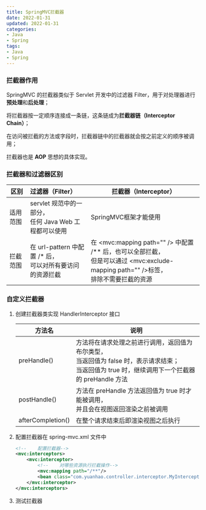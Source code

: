 ```yaml
---
title: SpringMVC拦截器
date: 2022-01-31
updated: 2022-01-31
categories:
- Java
- Spring
tags:
- Java
- Spring
---
```


<escape><!--more--></escape>

### 拦截器作用

SpringMVC 的拦截器类似于 Servlet 开发中的过滤器 Filter，用于对处理器进行**预处理**和**后处理**；

将拦截器按一定顺序连接成一条链，这条链成为**拦截器链（Interceptor Chain）**；

在访问被拦截的方法或字段时，拦截器链中的拦截器就会按之前定义的顺序被调用；

拦截器也是 **AOP** 思想的具体实现。

### 拦截器和过滤器区别

| 区别     | 过滤器（Filter）                                             | 拦截器（Interceptor）                                        |
| -------- | :----------------------------------------------------------- | ------------------------------------------------------------ |
| 适用范围 | servlet 规范中的一部分，<br />任何 Java Web 工程都可以使用   | SpringMVC框架才能使用                                        |
| 拦截范围 | 在 url-pattern 中配置 /* 后，<br />可以对所有要访问的资源拦截 | 在 \<mvc:mapping path="" /> 中配置 /** 后，也可以全部拦截，<br />但是可以通过  \<mvc:exclude-mapping path="" />标签，<br />排除不需要拦截的资源 |

### 自定义拦截器

1. 创建拦截器类实现 HandlerInterceptor 接口

   | 方法名            | 说明                                                         |
   | ----------------- | ------------------------------------------------------------ |
   | preHandle()       | 方法将在请求处理之前进行调用，返回值为布尔类型，<br />当返回值为 false 时，表示请求结束；<br />当返回值为 true 时，继续调用下一个拦截器的 preHandle 方法 |
   | postHandle()      | 方法在 preHandle 方法返回值为 true 时才能被调用，<br />并且会在视图返回渲染之前被调用 |
   | afterCompletion() | 在整个请求结束后即渲染视图之后执行                           |

2. 配置拦截器在 spring-mvc.xml 文件中

   ```xml
   <!--    配置拦截器-->
   <mvc:interceptors>
       <mvc:interceptor>
           <!--    对哪些资源执行拦截操作-->
           <mvc:mapping path="/**"/>
           <bean class="com.yuanhao.controller.interceptor.MyInterceptor1"/>
       </mvc:interceptor>
   </mvc:interceptors>
   ```

3. 测试拦截器

